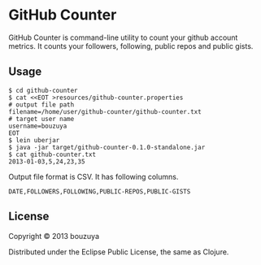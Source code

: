 # GitHub Counter

GitHub Counter is command-line utility to count your github account metrics.
It counts your followers, following, public repos and public gists.

## Usage

    $ cd github-counter
    $ cat <<EOT >resources/github-counter.properties
    # output file path
    filename=/home/user/github-counter/github-counter.txt
    # target user name
    username=bouzuya
    EOT
    $ lein uberjar
    $ java -jar target/github-counter-0.1.0-standalone.jar
    $ cat github-counter.txt
    2013-01-03,5,24,23,35

Output file format is CSV. It has following columns.

    DATE,FOLLOWERS,FOLLOWING,PUBLIC-REPOS,PUBLIC-GISTS

## License

Copyright © 2013 bouzuya

Distributed under the Eclipse Public License, the same as Clojure.
